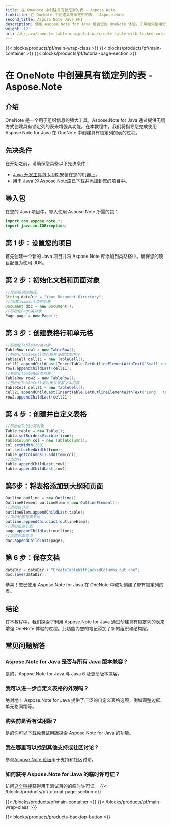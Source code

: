 ```yaml
---
title: 在 OneNote 中创建具有锁定列的表 - Aspose.Note
linktitle: 在 OneNote 中创建具有锁定列的表 - Aspose.Note
second_title: Aspose.Note Java API
description: 使用 Aspose.Note for Java 增强您的 OneNote 体验。了解如何使用分步指南创建具有锁定列的表。立即下载免费试用版！
weight: 12
url: /zh/java/onenote-table-manipulation/create-table-with-locked-columns/
---
```


{{< blocks/products/pf/main-wrap-class >}}
{{< blocks/products/pf/main-container >}}
{{< blocks/products/pf/tutorial-page-section >}}

# 在 OneNote 中创建具有锁定列的表 - Aspose.Note

## 介绍
OneNote 是一个用于组织信息的强大工具，Aspose.Note for Java 通过提供无缝方式创建具有锁定列的表来增强其功能。在本教程中，我们将指导您完成使用 Aspose.Note for Java 在 OneNote 中创建具有锁定列的表的过程。
## 先决条件
在开始之前，请确保您具备以下先决条件：
- [Java 开发工具包 (JDK)](https://www.oracle.com/java/technologies/javase-downloads.html)安装在您的机器上。
- [用于 Java 的 Aspose.Note](https://downloads.aspose.com/note/java)库已下载并添加到您的项目中。
## 导入包
在您的 Java 项目中，导入使用 Aspose.Note 所需的包：
```java
import com.aspose.note.*;
import java.io.IOException;
```
## 第 1 步：设置您的项目
首先创建一个新的 Java 项目并将 Aspose.Note 库添加到类路径中。确保您的项目配置为使用 JDK。
## 第 2 步：初始化文档和页面对象
```java
//文档目录的路径。
String dataDir = "Your Document Directory";
//创建Document类的对象
Document doc = new Document();
//初始化Page类对象
Page page = new Page();
```
## 第 3 步：创建表格行和单元格
```java
//初始化TableRow类对象
TableRow row1 = new TableRow();
//初始化TableCell类对象并设置文本内容
TableCell cell11 = new TableCell();
cell11.appendChildLast(InsertTable.GetOutlineElementWithText("Small text"));
row1.appendChildLast(cell11);
//初始化TableRow类对象
TableRow row2 = new TableRow();
//初始化TableCell类对象并设置文本内容
TableCell cell21 = new TableCell();
cell21.appendChildLast(InsertTable.GetOutlineElementWithText("Long   text    with    several   words and    spaces."));
row2.appendChildLast(cell21);
```
## 第 4 步：创建并自定义表格
```java
//初始化Table类对象
Table table = new Table();
table.setBordersVisible(true);
TableColumn col = new TableColumn();
col.setWidth(200);
col.setLockedWidth(true);
table.getColumns().addItem(col);
//添加行
table.appendChildLast(row1);
table.appendChildLast(row2);
```
## 第5步：将表格添加到大纲和页面
```java
Outline outline = new Outline();
OutlineElement outlineElem = new OutlineElement();
//添加表节点
outlineElem.appendChildLast(table);
//添加轮廓元素节点
outline.appendChildLast(outlineElem);
//添加轮廓节点
page.appendChildLast(outline);
//添加页面节点
doc.appendChildLast(page);
```
## 第 6 步：保存文档
```java
dataDir = dataDir + "CreateTableWithLockedColumns_out.one";
doc.save(dataDir);
```
恭喜！您已使用 Aspose.Note for Java 在 OneNote 中成功创建了带有锁定列的表。
## 结论
在本教程中，我们探索了利用 Aspose.Note for Java 通过创建具有锁定列的表来增强 OneNote 体验的过程。此功能为您的笔记添加了新的组织和结构层。
## 常见问题解答
### Aspose.Note for Java 是否与所有 Java 版本兼容？
是的，Aspose.Note for Java 与 Java 6 及更高版本兼容。
### 我可以进一步自定义表格的外观吗？
绝对地！ Aspose.Note for Java 提供了广泛的自定义表格选项，例如调整边框、单元格间距等。
### 购买前是否有试用版？
是的你可以[下载免费试用版](https://releases.aspose.com/)探索 Aspose.Note for Java 的功能。
### 我在哪里可以找到其他支持或社区讨论？
参观[Aspose.Note 论坛](https://forum.aspose.com/c/note/28)用于支持和社区讨论。
### 如何获得 Aspose.Note for Java 的临时许可证？
访问[这个链接](https://purchase.aspose.com/temporary-license/)获得用于测试目的的临时许可证。
{{< /blocks/products/pf/tutorial-page-section >}}

{{< /blocks/products/pf/main-container >}}
{{< /blocks/products/pf/main-wrap-class >}}

{{< blocks/products/products-backtop-button >}}
